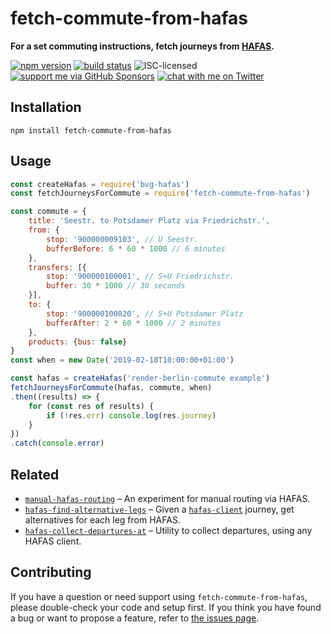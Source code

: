 # fetch-commute-from-hafas

**For a set commuting instructions, fetch journeys from [HAFAS](https://npmjs.com/package/hafas-client).**

[![npm version](https://img.shields.io/npm/v/fetch-commute-from-hafas.svg)](https://www.npmjs.com/package/fetch-commute-from-hafas)
[![build status](https://api.travis-ci.org/derhuerst/fetch-commute-from-hafas.svg?branch=master)](https://travis-ci.org/derhuerst/fetch-commute-from-hafas)
![ISC-licensed](https://img.shields.io/github/license/derhuerst/fetch-commute-from-hafas.svg)
[![support me via GitHub Sponsors](https://img.shields.io/badge/support%20me-donate-fa7664.svg)](https://github.com/sponsors/derhuerst)
[![chat with me on Twitter](https://img.shields.io/badge/chat%20with%20me-on%20Twitter-1da1f2.svg)](https://twitter.com/derhuerst)


## Installation

```shell
npm install fetch-commute-from-hafas
```


## Usage

```js
const createHafas = require('bvg-hafas')
const fetchJourneysForCommute = require('fetch-commute-from-hafas')

const commute = {
	title: 'Seestr. to Potsdamer Platz via Friedrichstr.',
	from: {
		stop: '900000009103', // U Seestr.
		bufferBefore: 6 * 60 * 1000 // 6 minutes
	},
	transfers: [{
		stop: '900000100001', // S+U Friedrichstr.
		buffer: 30 * 1000 // 30 seconds
	}],
	to: {
		stop: '900000100020', // S+U Potsdamer Platz
		bufferAfter: 2 * 60 * 1000 // 2 minutes
	},
	products: {bus: false}
}
const when = new Date('2019-02-18T10:00:00+01:00')

const hafas = createHafas('render-berlin-commute example')
fetchJourneysForCommute(hafas, commute, when)
.then((results) => {
	for (const res of results) {
		if (!res.err) console.log(res.journey)
	}
})
.catch(console.error)
```


## Related

- [`manual-hafas-routing`](https://github.com/derhuerst/manual-hafas-routing) – An experiment for manual routing via HAFAS.
- [`hafas-find-alternative-legs`](https://github.com/derhuerst/hafas-find-alternative-legs) – Given a [`hafas-client`](https://npmjs.com/package/hafas-client) journey, get alternatives for each leg from HAFAS.
- [`hafas-collect-departures-at`](https://github.com/derhuerst/hafas-collect-departures-at) – Utility to collect departures, using any HAFAS client.


## Contributing

If you have a question or need support using `fetch-commute-from-hafas`, please double-check your code and setup first. If you think you have found a bug or want to propose a feature, refer to [the issues page](https://github.com/derhuerst/fetch-commute-from-hafas/issues).
